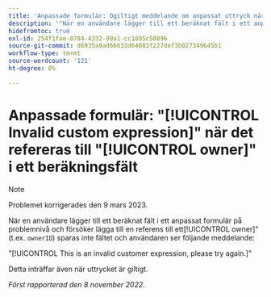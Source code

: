 ```yaml
---
title: 'Anpassade formulär: Ogiltigt meddelande om anpassat uttryck när ägaren refereras i ett beräknat fält'
description: '"När en användare lägger till ett beräknat fält i ett anpassat formulär på problemnivå och försöker lägga till en referens till en ägare (t.ex. "ownerID"), sparas inte fältet och användaren ser följande meddelande: Det här är ett ogiltigt kunduttryck, försök igen.'''
hidefromtoc: true
exl-id: 254f1fae-0784-4332-99a1-cc1895c50896
source-git-commit: d6935a9ad66633d64083f227def3b027349645b1
workflow-type: tm+mt
source-wordcount: '121'
ht-degree: 0%

---
```


# Anpassade formulär: &quot;[!UICONTROL Invalid custom expression]&quot; när det refereras till &quot;[!UICONTROL owner]&quot; i ett beräkningsfält

>[!NOTE]
>
>Problemet korrigerades den 9 mars 2023.

<!--
>[!NOTE]
>
>This issue was fixed on December 1, 2022.
-->

När en användare lägger till ett beräknat fält i ett anpassat formulär på problemnivå och försöker lägga till en referens till ett[!UICONTROL owner]&quot; (t.ex. `ownerID`) sparas inte fältet och användaren ser följande meddelande:

&quot;[!UICONTROL This is an invalid customer expression, please try again.]&quot;

Detta inträffar även när uttrycket är giltigt.

_Först rapporterad den 8 november 2022._
